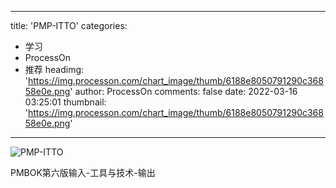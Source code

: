 
---
title: 'PMP-ITTO'
categories: 
 - 学习
 - ProcessOn
 - 推荐
headimg: 'https://img.processon.com/chart_image/thumb/6188e8050791290c36858e0e.png'
author: ProcessOn
comments: false
date: 2022-03-16 03:25:01
thumbnail: 'https://img.processon.com/chart_image/thumb/6188e8050791290c36858e0e.png'
---

<div>   
<img class="thumb" alt="PMP-ITTO" src="https://img.processon.com/chart_image/thumb/6188e8050791290c36858e0e.png" referrerpolicy="no-referrer">
<p>PMBOK第六版输入-工具与技术-输出</p>  
</div>
            